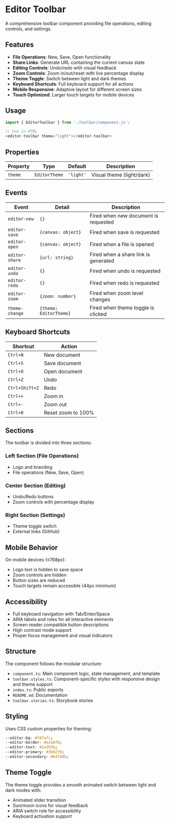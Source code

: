 # Editor Toolbar

A comprehensive toolbar component providing file operations, editing controls, and settings.

## Features

- **File Operations**: New, Save, Open functionality
- **Share Links**: Generate URL containing the current canvas state
- **Editing Controls**: Undo/redo with visual feedback
- **Zoom Controls**: Zoom in/out/reset with live percentage display
- **Theme Toggle**: Switch between light and dark themes
- **Keyboard Shortcuts**: Full keyboard support for all actions
- **Mobile Responsive**: Adaptive layout for different screen sizes
- **Touch Optimized**: Larger touch targets for mobile devices

## Usage

```typescript
import { EditorToolbar } from './toolbar/component.js';

// Use in HTML
<editor-toolbar theme="light"></editor-toolbar>
```

## Properties

| Property | Type          | Default   | Description               |
| -------- | ------------- | --------- | ------------------------- |
| `theme`  | `EditorTheme` | `'light'` | Visual theme (light/dark) |

## Events

| Event          | Detail                 | Description                          |
| -------------- | ---------------------- | ------------------------------------ |
| `editor-new`   | `{}`                   | Fired when new document is requested |
| `editor-save`  | `{canvas: object}`     | Fired when save is requested         |
| `editor-open`  | `{canvas: object}`     | Fired when a file is opened          |
| `editor-share` | `{url: string}`        | Fired when a share link is generated |
| `editor-undo`  | `{}`                   | Fired when undo is requested         |
| `editor-redo`  | `{}`                   | Fired when redo is requested         |
| `editor-zoom`  | `{zoom: number}`       | Fired when zoom level changes        |
| `theme-change` | `{theme: EditorTheme}` | Fired when theme toggle is clicked   |

## Keyboard Shortcuts

| Shortcut       | Action             |
| -------------- | ------------------ |
| `Ctrl+N`       | New document       |
| `Ctrl+S`       | Save document      |
| `Ctrl+O`       | Open document      |
| `Ctrl+Z`       | Undo               |
| `Ctrl+Shift+Z` | Redo               |
| `Ctrl++`       | Zoom in            |
| `Ctrl+-`       | Zoom out           |
| `Ctrl+0`       | Reset zoom to 100% |

## Sections

The toolbar is divided into three sections:

### Left Section (File Operations)

- Logo and branding
- File operations (New, Save, Open)

### Center Section (Editing)

- Undo/Redo buttons
- Zoom controls with percentage display

### Right Section (Settings)

- Theme toggle switch
- External links (GitHub)

## Mobile Behavior

On mobile devices (≤768px):

- Logo text is hidden to save space
- Zoom controls are hidden
- Button sizes are reduced
- Touch targets remain accessible (44px minimum)

## Accessibility

- Full keyboard navigation with Tab/Enter/Space
- ARIA labels and roles for all interactive elements
- Screen reader compatible button descriptions
- High contrast mode support
- Proper focus management and visual indicators

## Structure

The component follows the modular structure:

- `component.ts`: Main component logic, state management, and template
- `toolbar.styles.ts`: Component-specific styles with responsive design and theme support
- `index.ts`: Public exports
- `README.md`: Documentation
- `toolbar.stories.ts`: Storybook stories

## Styling

Uses CSS custom properties for theming:

```css
--editor-bg: #f8fafc;
--editor-border: #e2e8f0;
--editor-text: #1e293b;
--editor-primary: #3b82f6;
--editor-secondary: #64748b;
```

## Theme Toggle

The theme toggle provides a smooth animated switch between light and dark modes with:

- Animated slider transition
- Sun/moon icons for visual feedback
- ARIA switch role for accessibility
- Keyboard activation support
